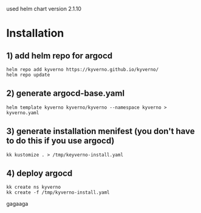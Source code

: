 used helm chart version 2.1.10

# Installation

## 1) add helm repo for argocd
```
helm repo add kyverno https://kyverno.github.io/kyverno/
helm repo update
```

## 2) generate argocd-base.yaml
```
helm template kyverno kyverno/kyverno --namespace kyverno > kyverno.yaml
```

## 3) generate installation menifest (you don't have to do this if you use argocd)
```
kk kustomize . > /tmp/keyverno-install.yaml
```

## 4) deploy argocd
```
kk create ns kyverno
kk create -f /tmp/kyverno-install.yaml
```

gagaaga

